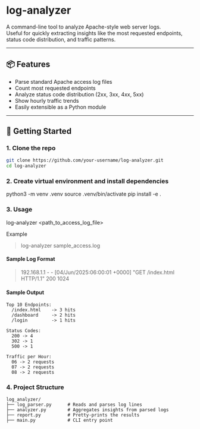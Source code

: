 # log-analyzer

A command-line tool to analyze Apache-style web server logs.  
Useful for quickly extracting insights like the most requested endpoints, status code distribution, and traffic patterns.

---

## 📦 Features

-   Parse standard Apache access log files
-   Count most requested endpoints
-   Analyze status code distribution (2xx, 3xx, 4xx, 5xx)
-   Show hourly traffic trends
-   Easily extensible as a Python module

---

## 🚀 Getting Started

### 1. Clone the repo

```bash
git clone https://github.com/your-username/log-analyzer.git
cd log-analyzer
```

### 2. Create virtual environment and install dependencies

python3 -m venv .venv
source .venv/bin/activate
pip install -e .

### 3. Usage

log-analyzer <path_to_access_log_file>

Example

> log-analyzer sample_access.log

#### Sample Log Format

> 192.168.1.1 - - [04/Jun/2025:06:00:01 +0000] "GET /index.html HTTP/1.1" 200 1024

#### Sample Output

```
Top 10 Endpoints:
  /index.html    -> 3 hits
  /dashboard     -> 2 hits
  /login         -> 1 hits

Status Codes:
  200 -> 4
  302 -> 1
  500 -> 1

Traffic per Hour:
  06 -> 2 requests
  07 -> 2 requests
  08 -> 2 requests

```

### 4. Project Structure

```
log_analyzer/
├── log_parser.py      # Reads and parses log lines
├── analyzer.py        # Aggregates insights from parsed logs
├── report.py          # Pretty-prints the results
├── main.py            # CLI entry point
```
